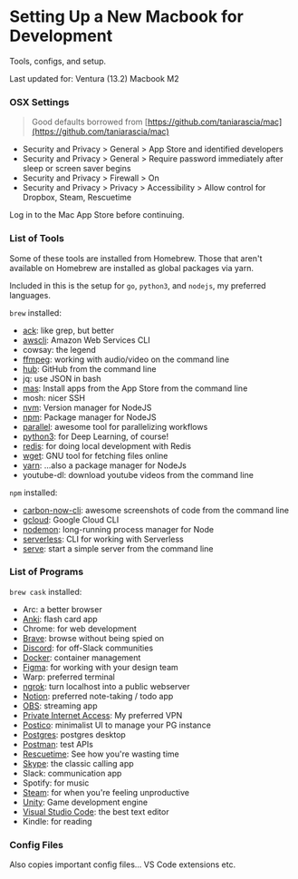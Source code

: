 # Setting Up a New Macbook for Development
Tools, configs, and setup.

Last updated for: Ventura (13.2) Macbook M2

### OSX Settings
> Good defaults borrowed from [https://github.com/taniarascia/mac](https://github.com/taniarascia/mac)

- Security and Privacy > General > App Store and identified developers
- Security and Privacy > General > Require password immediately after sleep or screen saver begins
- Security and Privacy > Firewall > On
- Security and Privacy > Privacy > Accessibility > Allow control for Dropbox, Steam, Rescuetime

Log in to the Mac App Store before continuing.

### List of Tools
Some of these tools are installed from Homebrew. Those that aren't available on Homebrew are installed as global packages via yarn.

Included in this is the setup for `go`, `python3`, and `nodejs`, my preferred languages.

`brew` installed:
  - [ack](https://beyondgrep.com/): like grep, but better
  - [awscli](https://github.com/aws/aws-cli): Amazon Web Services CLI
  - cowsay: the legend
  - [ffmpeg](https://ffmpeg.org): working with audio/video on the command line
  - [hub](https://hub.github.com/): GitHub from the command line
  - jq: use JSON in bash
  - [mas](https://github.com/mas-cli/mas): Install apps from the App Store from the command line
  - mosh: nicer SSH
  - [nvm](https://github.com/nvm-sh/nvm): Version manager for NodeJS
  - [npm](https://www.npmjs.com/): Package manager for NodeJS
  - [parallel](https://www.gnu.org/software/parallel/): awesome tool for parallelizing workflows
  - [python3](https://www.python.org/): for Deep Learning, of course!
  - [redis](https://redis.io/topics/rediscli): for doing local development with Redis
  - [wget](https://www.gnu.org/software/wget/): GNU tool for fetching files online
  - [yarn](https://yarnpkg.com/en/): ...also a package manager for NodeJs
  - youtube-dl: download youtube videos from the command line

`npm` installed:
  - [carbon-now-cli](https://github.com/mixn/carbon-now-cli): awesome screenshots of code from the command line
  - [gcloud](https://cloud.google.com/sdk/gcloud/): Google Cloud CLI
  - [nodemon](https://nodemon.io/): long-running process manager for Node
  - [serverless](https://serverless.com/framework/docs/providers/aws/cli-reference/): CLI for working with Serverless
  - [serve](https://www.npmjs.com/package/serve): start a simple server from the command line

### List of Programs

`brew cask` installed:
  - Arc: a better browser
  - [Anki](https://apps.ankiweb.net/): flash card app
  - Chrome: for web development
  - [Brave](https://brave.com/): browse without being spied on
  - [Discord](https://discordapp.com/store): for off-Slack communities
  - [Docker](https://www.docker.com/products/docker-desktop): container management
  - [Figma](https://www.figma.com/): for working with your design team
  - Warp: preferred terminal
  - [ngrok](https://ngrok.com/): turn localhost into a public webserver
  - [Notion](https://www.notion.so/): preferred note-taking / todo app
  - [OBS](https://obsproject.com/): streaming app
  - [Private Internet Access](https://www.privateinternetaccess.com/): My preferred VPN
  - [Postico](https://eggerapps.at/postico/): minimalist UI to manage your PG instance
  - [Postgres](https://www.postgresql.org/): postgres desktop
  - [Postman](https://www.getpostman.com): test APIs
  - [Rescuetime](https://www.rescuetime.com/): See how you're wasting time
  - [Skype](https://www.skype.com/en/): the classic calling app
  - Slack: communication app
  - Spotify: for music
  - [Steam](https://store.steampowered.com/): for when you're feeling unproductive
  - [Unity](https://unity.com/): Game development engine
  - [Visual Studio Code](https://code.visualstudio.com/): the best text editor
  - Kindle: for reading

### Config Files
Also copies important config files... VS Code extensions etc.
